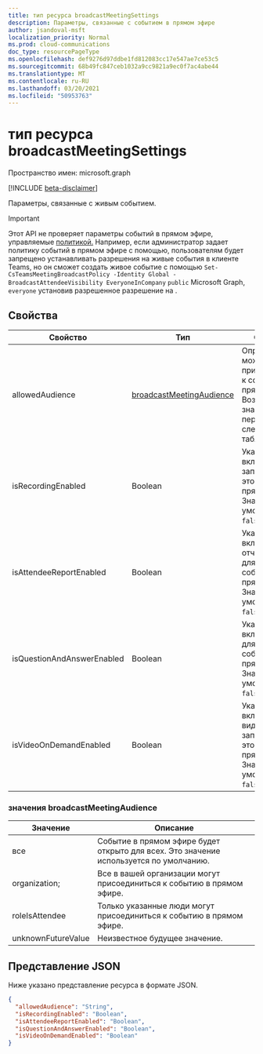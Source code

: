 ```yaml
---
title: тип ресурса broadcastMeetingSettings
description: Параметры, связанные с событием в прямом эфире
author: jsandoval-msft
localization_priority: Normal
ms.prod: cloud-communications
doc_type: resourcePageType
ms.openlocfilehash: def9276d97ddbe1fd812083cc17e547ae7ce53c5
ms.sourcegitcommit: 68b49fc847ceb1032a9cc9821a9ec0f7ac4abe44
ms.translationtype: MT
ms.contentlocale: ru-RU
ms.lasthandoff: 03/20/2021
ms.locfileid: "50953763"
---
```

# <a name="broadcastmeetingsettings-resource-type"></a>тип ресурса broadcastMeetingSettings

Пространство имен: microsoft.graph

[!INCLUDE [beta-disclaimer](../../includes/beta-disclaimer.md)]

Параметры, связанные с живым событием.

> [!IMPORTANT]
> Этот API не проверяет параметры событий в прямом эфире, управляемые [политикой.](/microsoftteams/teams-live-events/set-teams-live-events-policies-using-powershell)
> Например, если администратор задает политику событий в прямом эфире с помощью, пользователям будет запрещено устанавливать разрешения на живые события в клиенте Teams, но он сможет создать живое событие с помощью `Set-CsTeamsMeetingBroadcastPolicy -Identity Global -BroadcastAttendeeVisibility EveryoneInCompany` `public` Microsoft Graph,  `everyone` установив разрешенное разрешение на . 

## <a name="properties"></a>Свойства

| Свойство                   | Тип                     | Описание                                                                     |
| -------------------------- | ------------------------ | ------------------------------------------------------------------------------- |
| allowedAudience            | [broadcastMeetingAudience](#broadcastmeetingaudience-values) | Определяет, кто может присоединиться к событию в прямом эфире. Возможные значения перечислены в следующей таблице. |
| isRecordingEnabled         | Boolean                  | Указывает, включена ли запись для этого события в прямом эфире. Значение по умолчанию: `false`.          |
| isAttendeeReportEnabled    | Boolean                  | Указывает, включен ли отчет участника для этого события в прямом эфире. Значение по умолчанию: `false`.    |
| isQuestionAndAnswerEnabled | Boolean                  | Указывает, включен ли Q&A для этого события в прямом эфире. Значение по умолчанию: `false`.                |
| isVideoOnDemandEnabled     | Boolean                  | Указывает, включено ли видео по запросу для этого события в прямом эфире. Значение по умолчанию: `false`.    |

### <a name="broadcastmeetingaudience-values"></a>значения broadcastMeetingAudience

| Значение              | Описание                                                       |
| ------------------ | ----------------------------------------------------------------- |
| все           | Событие в прямом эфире будет открыто для всех. Это значение используется по умолчанию. |
| organization;       | Все в вашей организации могут присоединиться к событию в прямом эфире.                     |
| roleIsAttendee     | Только указанные люди могут присоединиться к событию в прямом эфире.                |
| unknownFutureValue | Неизвестное будущее значение.                                             |

## <a name="json-representation"></a>Представление JSON

Ниже указано представление ресурса в формате JSON.

<!-- {
  "blockType": "resource",
  "optionalProperties": [],
  "@odata.type": "microsoft.graph.broadcastMeetingSettings"
}-->
```json
{
  "allowedAudience": "String",
  "isRecordingEnabled": "Boolean",
  "isAttendeeReportEnabled": "Boolean",
  "isQuestionAndAnswerEnabled": "Boolean",
  "isVideoOnDemandEnabled": "Boolean"
}
```

<!-- uuid: 8fcb5dbc-d5aa-4681-8e31-b001d5168d79
2015-10-25 14:57:30 UTC -->
<!--
{
  "type": "#page.annotation",
  "description": "broadcastSettings resource",
  "keywords": "",
  "section": "documentation",
  "tocPath": "",
  "suppressions": []
}
-->
